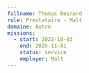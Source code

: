 ```yaml
---
fullname: Thomas Besnard
role: Prestataire - Malt
domaine: Autre
missions:
  - start: 2022-10-03
    end: 2025-11-01
    status: service
    employer: Malt
---
```


